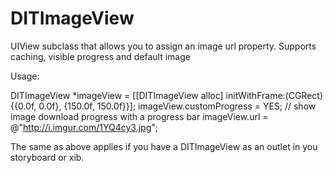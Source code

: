 DITImageView
============

UIView subclass that allows you to assign an image url property. Supports caching, visible progress and default image

Usage:

DITImageView *imageView  = [[DITImageView alloc] initWithFrame:(CGRect){{0.0f, 0.0f}, {150.0f, 150.0f}}];
imageView.customProgress = YES; // show image download progress with a progress bar
imageView.url            = @"http://i.imgur.com/1YQ4cy3.jpg";

The same as above applies if you have a DITImageView as an outlet in you storyboard or xib.
